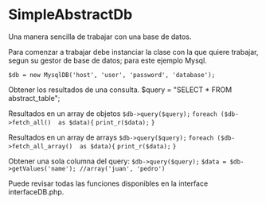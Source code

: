 # SimpleAbstractDb
Una manera sencilla de trabajar con una base de datos.

Para comenzar a trabajar debe instanciar la clase con la que 
quiere trabajar, segun su gestor de base de datos; para este ejemplo Mysql.

`$db = new MysqlDB('host', 'user', 'password', 'database');`

Obtener los resultados de una consulta.
$query = "SELECT * FROM abstract_table";

Resultados en un array de objetos
`$db->query($query);`
`foreach ($db->fetch_all()  as $data){`
    `print_r($data);`
`}`

Resultados en un array de arrays
`$db->query($query);`
`foreach ($db->fetch_all_array()  as $data){`
    `print_r($data);`
`}`

Obtener una sola columna del query:
`$db->query($query);`
`$data = $db->getValues('name'); //array('juan', 'pedro')`


Puede revisar todas las funciones disponibles en la interface interfaceDB.php.
